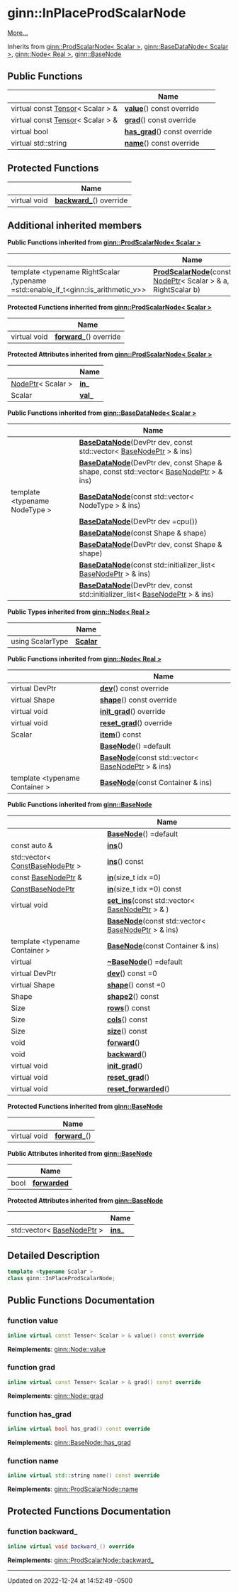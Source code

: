 # ginn::InPlaceProdScalarNode


 [More...](#detailed-description)

Inherits from [ginn::ProdScalarNode< Scalar >](api/Classes/classginn_1_1_prod_scalar_node.md), [ginn::BaseDataNode< Scalar >](api/Classes/classginn_1_1_base_data_node.md), [ginn::Node< Real >](api/Classes/classginn_1_1_node.md), [ginn::BaseNode](api/Classes/classginn_1_1_base_node.md)

## Public Functions

|                | Name           |
| -------------- | -------------- |
| virtual const [Tensor](api/Classes/classginn_1_1_tensor.md)< Scalar > & | **[value](api/Classes/classginn_1_1_in_place_prod_scalar_node.md#function-value)**() const override |
| virtual const [Tensor](api/Classes/classginn_1_1_tensor.md)< Scalar > & | **[grad](api/Classes/classginn_1_1_in_place_prod_scalar_node.md#function-grad)**() const override |
| virtual bool | **[has_grad](api/Classes/classginn_1_1_in_place_prod_scalar_node.md#function-has_grad)**() const override |
| virtual std::string | **[name](api/Classes/classginn_1_1_in_place_prod_scalar_node.md#function-name)**() const override |

## Protected Functions

|                | Name           |
| -------------- | -------------- |
| virtual void | **[backward_](api/Classes/classginn_1_1_in_place_prod_scalar_node.md#function-backward_)**() override |

## Additional inherited members

**Public Functions inherited from [ginn::ProdScalarNode< Scalar >](api/Classes/classginn_1_1_prod_scalar_node.md)**

|                | Name           |
| -------------- | -------------- |
| template <typename RightScalar ,typename  =std::enable_if_t<ginn::is_arithmetic_v<RightScalar>>\> <br>| **[ProdScalarNode](api/Classes/classginn_1_1_prod_scalar_node.md#function-prodscalarnode)**(const [NodePtr](api/Classes/classginn_1_1_ptr.md)< Scalar > & a, RightScalar b) |

**Protected Functions inherited from [ginn::ProdScalarNode< Scalar >](api/Classes/classginn_1_1_prod_scalar_node.md)**

|                | Name           |
| -------------- | -------------- |
| virtual void | **[forward_](api/Classes/classginn_1_1_prod_scalar_node.md#function-forward_)**() override |

**Protected Attributes inherited from [ginn::ProdScalarNode< Scalar >](api/Classes/classginn_1_1_prod_scalar_node.md)**

|                | Name           |
| -------------- | -------------- |
| [NodePtr](api/Classes/classginn_1_1_ptr.md)< Scalar > | **[in_](api/Classes/classginn_1_1_prod_scalar_node.md#variable-in_)**  |
| Scalar | **[val_](api/Classes/classginn_1_1_prod_scalar_node.md#variable-val_)**  |

**Public Functions inherited from [ginn::BaseDataNode< Scalar >](api/Classes/classginn_1_1_base_data_node.md)**

|                | Name           |
| -------------- | -------------- |
| | **[BaseDataNode](api/Classes/classginn_1_1_base_data_node.md#function-basedatanode)**(DevPtr dev, const std::vector< [BaseNodePtr](api/Classes/classginn_1_1_ptr.md) > & ins) |
| | **[BaseDataNode](api/Classes/classginn_1_1_base_data_node.md#function-basedatanode)**(DevPtr dev, const Shape & shape, const std::vector< [BaseNodePtr](api/Classes/classginn_1_1_ptr.md) > & ins) |
| template <typename NodeType \> <br>| **[BaseDataNode](api/Classes/classginn_1_1_base_data_node.md#function-basedatanode)**(const std::vector< NodeType > & ins) |
| | **[BaseDataNode](api/Classes/classginn_1_1_base_data_node.md#function-basedatanode)**(DevPtr dev =cpu()) |
| | **[BaseDataNode](api/Classes/classginn_1_1_base_data_node.md#function-basedatanode)**(const Shape & shape) |
| | **[BaseDataNode](api/Classes/classginn_1_1_base_data_node.md#function-basedatanode)**(DevPtr dev, const Shape & shape) |
| | **[BaseDataNode](api/Classes/classginn_1_1_base_data_node.md#function-basedatanode)**(const std::initializer_list< [BaseNodePtr](api/Classes/classginn_1_1_ptr.md) > & ins) |
| | **[BaseDataNode](api/Classes/classginn_1_1_base_data_node.md#function-basedatanode)**(DevPtr dev, const std::initializer_list< [BaseNodePtr](api/Classes/classginn_1_1_ptr.md) > & ins) |

**Public Types inherited from [ginn::Node< Real >](api/Classes/classginn_1_1_node.md)**

|                | Name           |
| -------------- | -------------- |
| using ScalarType | **[Scalar](api/Classes/classginn_1_1_node.md#using-scalar)**  |

**Public Functions inherited from [ginn::Node< Real >](api/Classes/classginn_1_1_node.md)**

|                | Name           |
| -------------- | -------------- |
| virtual DevPtr | **[dev](api/Classes/classginn_1_1_node.md#function-dev)**() const override |
| virtual Shape | **[shape](api/Classes/classginn_1_1_node.md#function-shape)**() const override |
| virtual void | **[init_grad](api/Classes/classginn_1_1_node.md#function-init_grad)**() override |
| virtual void | **[reset_grad](api/Classes/classginn_1_1_node.md#function-reset_grad)**() override |
| Scalar | **[item](api/Classes/classginn_1_1_node.md#function-item)**() const |
| | **[BaseNode](api/Classes/classginn_1_1_node.md#function-basenode)**() =default |
| | **[BaseNode](api/Classes/classginn_1_1_node.md#function-basenode)**(const std::vector< [BaseNodePtr](api/Classes/classginn_1_1_ptr.md) > & ins) |
| template <typename Container \> <br>| **[BaseNode](api/Classes/classginn_1_1_node.md#function-basenode)**(const Container & ins) |

**Public Functions inherited from [ginn::BaseNode](api/Classes/classginn_1_1_base_node.md)**

|                | Name           |
| -------------- | -------------- |
| | **[BaseNode](api/Classes/classginn_1_1_base_node.md#function-basenode)**() =default |
| const auto & | **[ins](api/Classes/classginn_1_1_base_node.md#function-ins)**() |
| std::vector< [ConstBaseNodePtr](api/Classes/classginn_1_1_ptr.md) > | **[ins](api/Classes/classginn_1_1_base_node.md#function-ins)**() const |
| const [BaseNodePtr](api/Classes/classginn_1_1_ptr.md) & | **[in](api/Classes/classginn_1_1_base_node.md#function-in)**(size_t idx =0) |
| [ConstBaseNodePtr](api/Classes/classginn_1_1_ptr.md) | **[in](api/Classes/classginn_1_1_base_node.md#function-in)**(size_t idx =0) const |
| virtual void | **[set_ins](api/Classes/classginn_1_1_base_node.md#function-set_ins)**(const std::vector< [BaseNodePtr](api/Classes/classginn_1_1_ptr.md) > & ) |
| | **[BaseNode](api/Classes/classginn_1_1_base_node.md#function-basenode)**(const std::vector< [BaseNodePtr](api/Classes/classginn_1_1_ptr.md) > & ins) |
| template <typename Container \> <br>| **[BaseNode](api/Classes/classginn_1_1_base_node.md#function-basenode)**(const Container & ins) |
| virtual | **[~BaseNode](api/Classes/classginn_1_1_base_node.md#function-~basenode)**() =default |
| virtual DevPtr | **[dev](api/Classes/classginn_1_1_base_node.md#function-dev)**() const =0 |
| virtual Shape | **[shape](api/Classes/classginn_1_1_base_node.md#function-shape)**() const =0 |
| Shape | **[shape2](api/Classes/classginn_1_1_base_node.md#function-shape2)**() const |
| Size | **[rows](api/Classes/classginn_1_1_base_node.md#function-rows)**() const |
| Size | **[cols](api/Classes/classginn_1_1_base_node.md#function-cols)**() const |
| Size | **[size](api/Classes/classginn_1_1_base_node.md#function-size)**() const |
| void | **[forward](api/Classes/classginn_1_1_base_node.md#function-forward)**() |
| void | **[backward](api/Classes/classginn_1_1_base_node.md#function-backward)**() |
| virtual void | **[init_grad](api/Classes/classginn_1_1_base_node.md#function-init_grad)**() |
| virtual void | **[reset_grad](api/Classes/classginn_1_1_base_node.md#function-reset_grad)**() |
| virtual void | **[reset_forwarded](api/Classes/classginn_1_1_base_node.md#function-reset_forwarded)**() |

**Protected Functions inherited from [ginn::BaseNode](api/Classes/classginn_1_1_base_node.md)**

|                | Name           |
| -------------- | -------------- |
| virtual void | **[forward_](api/Classes/classginn_1_1_base_node.md#function-forward_)**() |

**Public Attributes inherited from [ginn::BaseNode](api/Classes/classginn_1_1_base_node.md)**

|                | Name           |
| -------------- | -------------- |
| bool | **[forwarded](api/Classes/classginn_1_1_base_node.md#variable-forwarded)**  |

**Protected Attributes inherited from [ginn::BaseNode](api/Classes/classginn_1_1_base_node.md)**

|                | Name           |
| -------------- | -------------- |
| std::vector< [BaseNodePtr](api/Classes/classginn_1_1_ptr.md) > | **[ins_](api/Classes/classginn_1_1_base_node.md#variable-ins_)**  |


## Detailed Description

```cpp
template <typename Scalar >
class ginn::InPlaceProdScalarNode;
```

## Public Functions Documentation

### function value

```cpp
inline virtual const Tensor< Scalar > & value() const override
```


**Reimplements**: [ginn::Node::value](api/Classes/classginn_1_1_node.md#function-value)


### function grad

```cpp
inline virtual const Tensor< Scalar > & grad() const override
```


**Reimplements**: [ginn::Node::grad](api/Classes/classginn_1_1_node.md#function-grad)


### function has_grad

```cpp
inline virtual bool has_grad() const override
```


**Reimplements**: [ginn::BaseNode::has_grad](api/Classes/classginn_1_1_base_node.md#function-has_grad)


### function name

```cpp
inline virtual std::string name() const override
```


**Reimplements**: [ginn::ProdScalarNode::name](api/Classes/classginn_1_1_prod_scalar_node.md#function-name)


## Protected Functions Documentation

### function backward_

```cpp
inline virtual void backward_() override
```


**Reimplements**: [ginn::ProdScalarNode::backward_](api/Classes/classginn_1_1_prod_scalar_node.md#function-backward_)


-------------------------------

Updated on 2022-12-24 at 14:52:49 -0500